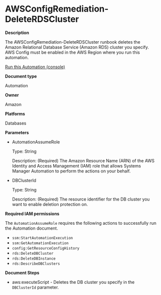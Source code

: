 # AWSConfigRemediation\-DeleteRDSCluster<a name="automation-aws-delete-rds-cluster"></a>

**Description**

The AWSConfigRemediation\-DeleteRDSCluster runbook deletes the Amazon Relational Database Service \(Amazon RDS\) cluster you specify\. AWS Config must be enabled in the AWS Region where you run this automation\.

[Run this Automation \(console\)](https://console.aws.amazon.com/systems-manager/automation/execute/AWSConfigRemediation-DeleteRDSCluster)

**Document type**

Automation

**Owner**

Amazon

**Platforms**

Databases

**Parameters**
+ AutomationAssumeRole

  Type: String

  Description: \(Required\) The Amazon Resource Name \(ARN\) of the AWS Identity and Access Management \(IAM\) role that allows Systems Manager Automation to perform the actions on your behalf\.
+ DBClusterId

  Type: String

  Description: \(Required\) The resource identifier for the DB cluster you want to enable deletion protection on\.

**Required IAM permissions**

The `AutomationAssumeRole` requires the following actions to successfully run the Automation document\.
+ `ssm:StartAutomationExecution`
+ `ssm:GetAutomationExecution`
+ `config:GetResourceConfigHistory`
+ `rds:DeleteDBCluster`
+ `rds:DeleteDBInstance`
+ `rds:DescribeDBClusters`

**Document Steps**
+ aws:executeScript \- Deletes the DB cluster you specify in the `DBClusterId` parameter\.